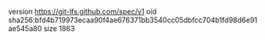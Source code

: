 version https://git-lfs.github.com/spec/v1
oid sha256:bfd4b719973ecaa90f4ae676371bb3540cc05dbfcc704b1fd98d6e91ae545a80
size 1863
